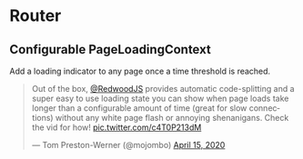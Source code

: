 # Router

## Configurable PageLoadingContext

Add a loading indicator to any page once a time threshold is reached.

<article>
  <blockquote class="twitter-tweet">
    <p lang="en" dir="ltr">
      Out of the box, <a href="https://twitter.com/redwoodjs?ref_src=twsrc%5Etfw">@RedwoodJS</a> provides automatic
      code-splitting and a super easy to use loading state you can show when page loads take longer than a
      configurable amount of time (great for slow connections) without any white page flash or annoying shenanigans.
      Check the vid for how! <a href="https://t.co/c4T0P213dM">pic.twitter.com/c4T0P213dM</a>
    </p>
    &mdash; Tom Preston-Werner (@mojombo)
    <a href="https://twitter.com/mojombo/status/1250557826092503040?ref_src=twsrc%5Etfw">April 15, 2020</a>
  </blockquote>
  <script async src="https://platform.twitter.com/widgets.js" charset="utf-8"></script>
</article>